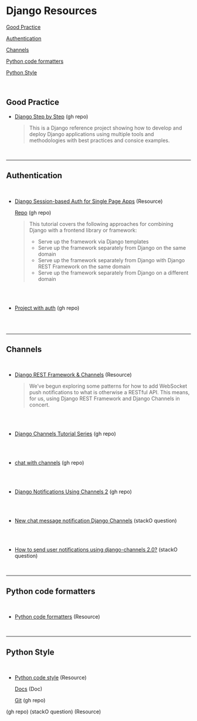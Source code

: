 # Django Resources

 [Good Practice](#Good-Practice)

 [Authentication](#Authentication)

 [Channels](#Channels)

 [](#)

 [Python code formatters](#Python-code-formatters)

 [Python Style](#Python-Style)

<br/>



## Good Practice

- [Django Step by Step](https://github.com/briancaffey/django-step-by-step/tree/c61855a2fbf7618b72b87df1695cb77080b1b666) (gh repo)

    > This is a Django reference project showing how to develop and deploy Django applications using multiple tools and methodologies with best practices and consice examples.

<br/>

---

## Authentication 

<br/>

- [Django Session-based Auth for Single Page Apps](https://testdriven.io/blog/django-spa-auth/) (Resource)

    [Repo](https://github.com/duplxey/django-spa-cookie-auth) (gh repo)
    > This tutorial covers the following approaches for combining Django with a frontend library or framework:
    >* Serve up the framework via Django templates
    >* Serve up the framework separately from Django on the same domain
    >* Serve up the framework separately from Django with Django REST Framework on the same domain
    >* Serve up the framework separately from Django on a different domain

<br/>
<br/>

- [Project with auth](https://github.com/CryceTruly/trulyexpensesyoutube) (gh repo)

<br/>
<br/>

---

##  Channels

<br/>

- [Django REST Framework & Channels](https://www.oddbird.net/2018/12/12/channels-and-drf/) (Resource)

    > We’ve begun exploring some patterns for how to add WebSocket push notifications to what is otherwise a RESTful API. This means, for us, using Django REST Framework and Django Channels in concert.

<br/>
<br/>

- [Django Channels Tutorial Series](https://github.com/justdjango/justchat/blob/master/src/containers/Chat.js) (gh repo)

<br/>
<br/>

- [chat with channels](https://github.com/ptuckett86/channel_chat) (gh repo)

<br/>
<br/>

- [Django Notifications Using Channels 2](https://github.com/ranjanmp/django-channels2-notifications) (gh repo)

<br/>
<br/>

- [New chat message notification Django Channels](https://stackoverflow.com/questions/55534182/new-chat-message-notification-django-channels?noredirect=1&lq=1) (stackO question)

<br/>
<br/>

- [How to send user notifications using django-channels 2.0?](https://stackoverflow.com/questions/51599270/how-to-send-user-notifications-using-django-channels-2-0/51654552#51654552) (stackO question)

<br/>

---

## Python code formatters 
<br/>

- [Python code formatters](https://deepsource.io/blog/python-code-formatters/) (Resource)

<br/>

--- 

## Python Style
<br/>

- [Python code style](https://siderlabs.com/blog/about-style-guide-of-python-and-linter-tool-pep8-pyflakes-flake8-haking-pyling-7fdbe163079d/) (Resource)

    [Docs](https://pycodestyle.pycqa.org/en/latest/intro.html) (Doc)

    [Git](https://github.com/PyCQA/pycodestyle) (gh repo)




(gh repo)
(stackO question)
(Resource)
